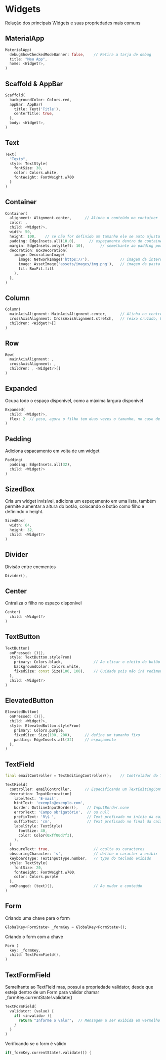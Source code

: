 # Widgets

Relação dos principais Widgets e suas propriedades mais comuns

## MaterialApp

```dart
MaterialApp(
  debugShowCheckedModeBanner: false,    // Retira a tarja de debug
  title: "Meu App",
  home: <Widget?>,
)
```

## Scaffold & AppBar

```dart
Scaffold(
  backgroundColor: Colors.red,
  appBar: AppBar(
    title: Text('Title'),
    centerTitle: true,
  ),
  body: <Widget?>,
)
```

## Text

```dart
Text(
  "Texto",
  style: TextStyle(
    fontSize: 30,
    color: Colors.white,
    fontWeight: FontWeight.w700
  )
)
```

## Container

```dart
Container(
  alignment: Alignment.center,		// Alinha o conteúdo no container
  color: ,
  child: <Widget?>,
  width: 50,
  height: 100,    // se não for definido um tamanho ele se auto ajusta ao conteúdo
  padding: EdgeInsets.all(10.0),      // espeçamento dentro do container
  margin: EdgeInsets.only(left: 10),       // semelhante ao padding porém faz o afastamento fora do container
  decoration: BoxDecoration(
    image: DecorationImage(
      image: NetworkImage('https://'),              // imagem da internet
      image: AssetImage('assets/images/img.png'),   // imagem da pasta
      fit: BoxFit.fill
    ),
  ),
)
```

## Column

```dart
Column(
  mainAxisAlignment: MainAxisAlignment.center,      // Alinha no centro da coluna
  crossAxisAlignment: CrossAxisAlignment.stretch,   // (eixo cruzado, horizontal) Tenta ocupar a máxima largura
  children: <Widget?>[]
)
```

## Row

```dart
Row(
  mainAxisAlignment: ,
  crossAxisAlignment: ,
  children: , <Widget?>[]
)
```

## Expanded

Ocupa todo o espaço disponível, como a máxima largura disponivel

```dart
Expanded(
  child: <Widget?>,
  flex:	2  // peso, agora o filho tem duas vezes o tamanho, no caso de estar em	uma row com mais um Expanded
)
```

## Padding

Adiciona espacamento em volta de um widget

```dart
Padding(
  padding: EdgeInsets.all(32),
  child: <Widget?>
)
```

## SizedBox

Cria um widget invisível, adiciona um espeçamento em uma lista, também permite aumentar a altura do botão, colocando o botão como filho e definindo o height.

```dart
SizedBox(
  width: 64,
  height: 32,
  child: <Widget?>
)
```

## Divider

Divisão entre enementos

```dart
Divider(),
```

## Center

Cntraliza o filho no espaço disponível

```dart
Center(
  child: <Widget?>
)
```

## TextButton

```dart
TextButton(
  onPressed: (){},
  style: TextButton.styleFrom(
    primary: Colors.black,              // Ao clicar o efeito do botão fica com uma cor preta
    backgroundColor: Colors.white,
    fixedSize: const Size(100, 100),    // Cuidade pois não irá redimencionar
  ),
  child: <Widget?>
)
```

## ElevatedButton

```dart
ElevatedButton(
  onPressed: (){},
  child: <Widget?>,
  style: ElevatedButton.styleFrom(
    primary: Colors.purple,
    fixedSize: Size(100, 200),      // define um tamanho fixo
    padding: EdgeInsets.all(32)     // espaçamento
  ),
)
```

## TextField

```dart
final emailController = TextEditingController();    // Controlador do TextField
```

```dart
TextField(
  controller: emailController,		// Especificando um TextEditingController atributo da classe
  decoration: InputDecoration(
    labelText: 'E-mail',
    hintText: 'exemplo@exemplo.com',
    border: OutlineInputBorder(),    // InputBorder.none
    errorText: 'Campo obrigatório',  // ou null
    prefixText: 'R\$ ',              // Text prefixado no início da caixa de texto
    suffixText: 'cm',                // Text prefixado no final da caixa de texto
    labelStyle: TextStyle(
      fontSize: 40,
      color: Color(0xff00d7f3),
    ),
  )
  obscureText: true,                    // oculta os caracteres
  obscuringCharacter: 's',              // define o caracter a exibir
  keyboardType: TextInputType.number,   // typo do teclado exibido
  style: TextStyle(
    fontSize: 20,
    fontWeight: FontWeight.w700,
    color: Colors.purple
  ),
  onChanged: (text){},                  // Ao mudar o conteúdo
)
```

## Form

Criando uma chave para o form

```dart
GlobalKey<FormState> _formKey = GlobalKey<FormState>();
```

Criando o form com a chave

```dart
Form (
  key: _formKey,
  child: TextFormField(),
)
```

## TextFormField

Semelhante ao TextField mas, possui a propriedade validator, desde que esteja dentro de um Form para validar chamar _formKey.currentState!.validate()

```dart
TextFormField(
  validator: (value) {
    if( <invalido> ){
      return "Informe o valor";  // Mensagem a ser exibida em vermelho em baixo da caixa caso a validação falhe
    }
  }
)
```

Verificando se o form é válido

```dart
if(_formKey.currentState!.validate()) {
```
